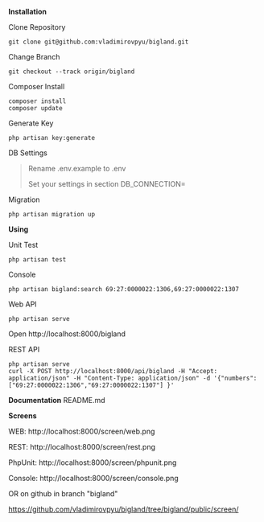 <b>Installation</b>

Clone Repository
```
git clone git@github.com:vladimirovpyu/bigland.git
```
Change Branch
```
git checkout --track origin/bigland
```
Composer Install
```
composer install
composer update
```
Generate Key
```
php artisan key:generate
```

DB Settings
<blockquote>
Rename .env.example to .env

Set your settings in section DB_CONNECTION= 
</blockquote> 

Migration
```
php artisan migration up
```

<b>Using</b>

Unit Test
```
php artisan test
```

Console
```
php artisan bigland:search 69:27:0000022:1306,69:27:0000022:1307
```

Web API
```
php artisan serve
```
Open http://localhost:8000/bigland


REST API
```
php artisan serve
curl -X POST http://localhost:8000/api/bigland -H "Accept: application/json" -H "Content-Type: application/json" -d '{"numbers": ["69:27:0000022:1306","69:27:0000022:1307"] }'
```

<b>Documentation</b>
README.md

<b>Screens</b>


WEB: http://localhost:8000/screen/web.png

REST: http://localhost:8000/screen/rest.png

PhpUnit: http://localhost:8000/screen/phpunit.png

Console: http://localhost:8000/screen/console.png

OR on github in branch "bigland"

https://github.com/vladimirovpyu/bigland/tree/bigland/public/screen/
